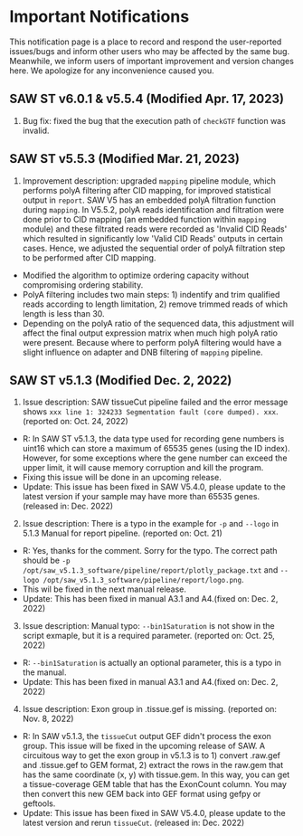 # Important Notifications
This notification page is a place to record and respond the user-reported issues/bugs and inform other users who may be affected by the same bug. Meanwhile, we inform users of important improvement and version changes here. We apologize for any inconvenience caused you.

## SAW ST v6.0.1 & v5.5.4 (Modified Apr. 17, 2023)

1. Bug fix: fixed the bug that the execution path of `checkGTF` function was invalid.


## SAW ST v5.5.3 (Modified Mar. 21, 2023)

1. Improvement description: upgraded `mapping` pipeline module, which performs polyA filtering after CID mapping, for improved statistical output in `report`. SAW V5 has an embedded polyA filtration function during `mapping`. In V5.5.2, polyA reads identification and filtration were done prior to CID mapping (an embedded function within `mapping` module) and these filtrated reads were recorded as 'Invalid CID Reads' which resulted in significantly low 'Valid CID Reads' outputs in certain cases. Hence, we adjusted the sequential order of polyA filtration step to be performed after CID mapping.
  - Modified the algorithm to optimize ordering capacity without compromising ordering stability.
  - PolyA filtering includes two main steps: 1) indentify and trim qualified reads according to length limitation, 2) remove trimmed reads of which length is less than 30.
  - Depending on the polyA ratio of the sequenced data, this adjustment will affect the final output expression matrix when much high polyA ratio were present. Because where to perform polyA filtering would have a slight influence on adapter and DNB filtering of `mapping` pipeline. 


## SAW ST v5.1.3 (Modified Dec. 2, 2022)
1. Issue description: SAW tissueCut pipeline failed and the error message shows `xxx line 1: 324233 Segmentation fault (core dumped). xxx`. (reported on: Oct. 24, 2022)
  - R: In SAW ST v5.1.3, the data type used for recording gene numbers is uint16 which can store a maximum of 65535 genes (using the ID index). However, for some exceptions where the gene number can exceed the upper limit, it will cause memory corruption and kill the program. 
  - Fixing this issue will be done in an upcoming release.
  - Update: This issue has been fixed in SAW V5.4.0, please update to the latest version if your sample may have more than 65535 genes. (released in: Dec. 2022)

2. Issue description: There is a typo in the example for `-p` and `--logo` in 5.1.3 Manual for report pipeline. (reported on: Oct. 21)
  - R: Yes, thanks for the comment. Sorry for the typo. The correct path should be `-p /opt/saw_v5.1.3_software/pipeline/report/plotly_package.txt` and `--logo /opt/saw_v5.1.3_software/pipeline/report/logo.png`.
  - This wil be fixed in the next manual release. 
  - Update: This has been fixed in manual A3.1 and A4.(fixed on: Dec. 2, 2022)

3. Issue description: Manual typo: `--bin1Saturation` is not show in the script exmaple, but it is a required parameter. (reported on: Oct. 25, 2022)
  - R: `--bin1Saturation` is actually an optional parameter, this is a typo in the manual.
  - Update: This has been fixed in manual A3.1 and A4.(fixed on: Dec. 2, 2022)

4. Issue description: Exon group in .tissue.gef is missing. (reported on: Nov. 8, 2022)
  - R: In SAW v5.1.3, the `tissueCut` output GEF didn't process the exon group. This issue will be fixed in the upcoming release of SAW. A circuitous way to get the exon group in v5.1.3 is to 1) convert .raw.gef and .tissue.gef to GEM format, 2) extract the rows in the raw.gem that has the same coordinate (x, y) with tissue.gem. In this way, you can get a tissue-coverage GEM table that has the ExonCount column. You may then convert this new GEM back into GEF format using gefpy or geftools.
  - Update: This issue has been fixed in SAW V5.4.0, please update to the latest version and rerun `tissueCut`. (released in: Dec. 2022)

